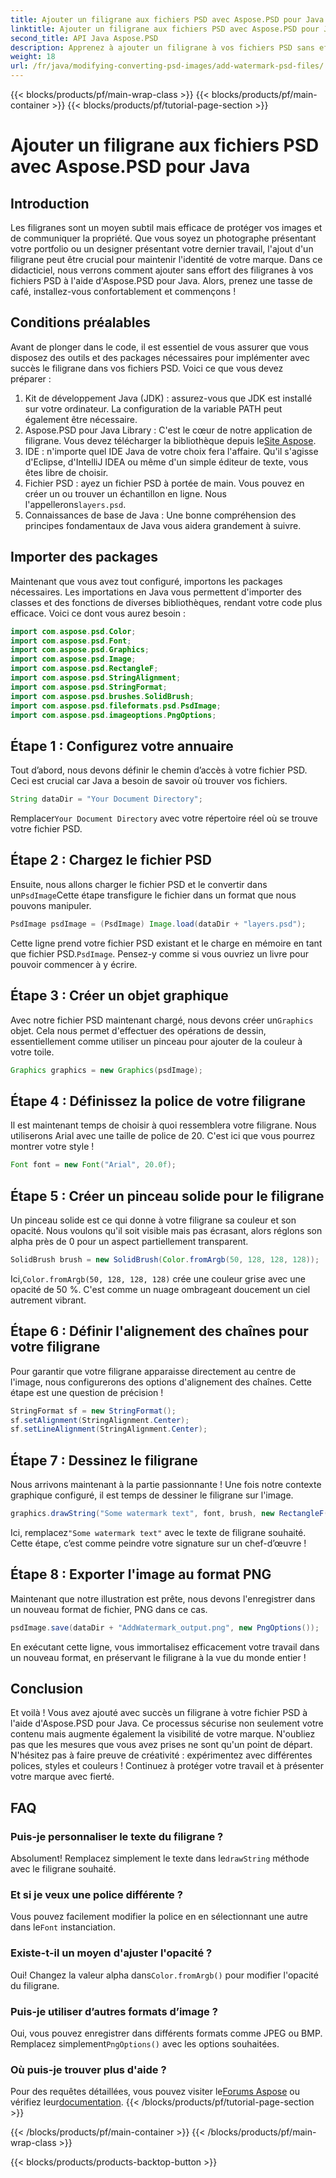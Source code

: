 ```yaml
---
title: Ajouter un filigrane aux fichiers PSD avec Aspose.PSD pour Java
linktitle: Ajouter un filigrane aux fichiers PSD avec Aspose.PSD pour Java
second_title: API Java Aspose.PSD
description: Apprenez à ajouter un filigrane à vos fichiers PSD sans effort à l'aide d'Aspose.PSD pour Java. Protégez vos images avec un guide simple étape par étape.
weight: 18
url: /fr/java/modifying-converting-psd-images/add-watermark-psd-files/
---
```


{{< blocks/products/pf/main-wrap-class >}}
{{< blocks/products/pf/main-container >}}
{{< blocks/products/pf/tutorial-page-section >}}

# Ajouter un filigrane aux fichiers PSD avec Aspose.PSD pour Java

## Introduction
Les filigranes sont un moyen subtil mais efficace de protéger vos images et de communiquer la propriété. Que vous soyez un photographe présentant votre portfolio ou un designer présentant votre dernier travail, l'ajout d'un filigrane peut être crucial pour maintenir l'identité de votre marque. Dans ce didacticiel, nous verrons comment ajouter sans effort des filigranes à vos fichiers PSD à l'aide d'Aspose.PSD pour Java. Alors, prenez une tasse de café, installez-vous confortablement et commençons !
## Conditions préalables
Avant de plonger dans le code, il est essentiel de vous assurer que vous disposez des outils et des packages nécessaires pour implémenter avec succès le filigrane dans vos fichiers PSD. Voici ce que vous devez préparer :
1. Kit de développement Java (JDK) : assurez-vous que JDK est installé sur votre ordinateur. La configuration de la variable PATH peut également être nécessaire.
2. Aspose.PSD pour Java Library : C'est le cœur de notre application de filigrane. Vous devez télécharger la bibliothèque depuis le[Site Aspose](https://releases.aspose.com/psd/java/).
3. IDE : n'importe quel IDE Java de votre choix fera l'affaire. Qu'il s'agisse d'Eclipse, d'IntelliJ IDEA ou même d'un simple éditeur de texte, vous êtes libre de choisir.
4.  Fichier PSD : ayez un fichier PSD à portée de main. Vous pouvez en créer un ou trouver un échantillon en ligne. Nous l'appellerons`layers.psd`.
5. Connaissances de base de Java : Une bonne compréhension des principes fondamentaux de Java vous aidera grandement à suivre.
## Importer des packages
Maintenant que vous avez tout configuré, importons les packages nécessaires. Les importations en Java vous permettent d'importer des classes et des fonctions de diverses bibliothèques, rendant votre code plus efficace. Voici ce dont vous aurez besoin :
```java
import com.aspose.psd.Color;
import com.aspose.psd.Font;
import com.aspose.psd.Graphics;
import com.aspose.psd.Image;
import com.aspose.psd.RectangleF;
import com.aspose.psd.StringAlignment;
import com.aspose.psd.StringFormat;
import com.aspose.psd.brushes.SolidBrush;
import com.aspose.psd.fileformats.psd.PsdImage;
import com.aspose.psd.imageoptions.PngOptions;
```
## Étape 1 : Configurez votre annuaire
Tout d’abord, nous devons définir le chemin d’accès à votre fichier PSD. Ceci est crucial car Java a besoin de savoir où trouver vos fichiers. 
```java
String dataDir = "Your Document Directory";
```
 Remplacer`Your Document Directory` avec votre répertoire réel où se trouve votre fichier PSD.
## Étape 2 : Chargez le fichier PSD
 Ensuite, nous allons charger le fichier PSD et le convertir dans un`PsdImage`Cette étape transfigure le fichier dans un format que nous pouvons manipuler.
```java
PsdImage psdImage = (PsdImage) Image.load(dataDir + "layers.psd");
```
 Cette ligne prend votre fichier PSD existant et le charge en mémoire en tant que fichier PSD.`PsdImage`. Pensez-y comme si vous ouvriez un livre pour pouvoir commencer à y écrire.
## Étape 3 : Créer un objet graphique
 Avec notre fichier PSD maintenant chargé, nous devons créer un`Graphics` objet. Cela nous permet d'effectuer des opérations de dessin, essentiellement comme utiliser un pinceau pour ajouter de la couleur à votre toile.
```java
Graphics graphics = new Graphics(psdImage);
```
## Étape 4 : Définissez la police de votre filigrane
Il est maintenant temps de choisir à quoi ressemblera votre filigrane. Nous utiliserons Arial avec une taille de police de 20. C'est ici que vous pourrez montrer votre style !
```java
Font font = new Font("Arial", 20.0f);
```
## Étape 5 : Créer un pinceau solide pour le filigrane
Un pinceau solide est ce qui donne à votre filigrane sa couleur et son opacité. Nous voulons qu'il soit visible mais pas écrasant, alors réglons son alpha près de 0 pour un aspect partiellement transparent.
```java
SolidBrush brush = new SolidBrush(Color.fromArgb(50, 128, 128, 128));
```
 Ici,`Color.fromArgb(50, 128, 128, 128)` crée une couleur grise avec une opacité de 50 %. C'est comme un nuage ombrageant doucement un ciel autrement vibrant.
## Étape 6 : Définir l'alignement des chaînes pour votre filigrane
Pour garantir que votre filigrane apparaisse directement au centre de l'image, nous configurerons des options d'alignement des chaînes. Cette étape est une question de précision !
```java
StringFormat sf = new StringFormat();
sf.setAlignment(StringAlignment.Center);
sf.setLineAlignment(StringAlignment.Center);
```
## Étape 7 : Dessinez le filigrane
Nous arrivons maintenant à la partie passionnante ! Une fois notre contexte graphique configuré, il est temps de dessiner le filigrane sur l'image.
```java
graphics.drawString("Some watermark text", font, brush, new RectangleF(0, 0, psdImage.getWidth(), psdImage.getHeight()), sf);
```
 Ici, remplacez`"Some watermark text"` avec le texte de filigrane souhaité. Cette étape, c’est comme peindre votre signature sur un chef-d’œuvre !
## Étape 8 : Exporter l'image au format PNG
Maintenant que notre illustration est prête, nous devons l'enregistrer dans un nouveau format de fichier, PNG dans ce cas. 
```java
psdImage.save(dataDir + "AddWatermark_output.png", new PngOptions());
```
En exécutant cette ligne, vous immortalisez efficacement votre travail dans un nouveau format, en préservant le filigrane à la vue du monde entier !
## Conclusion
Et voilà ! Vous avez ajouté avec succès un filigrane à votre fichier PSD à l'aide d'Aspose.PSD pour Java. Ce processus sécurise non seulement votre contenu mais augmente également la visibilité de votre marque. N'oubliez pas que les mesures que vous avez prises ne sont qu'un point de départ. N'hésitez pas à faire preuve de créativité : expérimentez avec différentes polices, styles et couleurs ! Continuez à protéger votre travail et à présenter votre marque avec fierté. 
## FAQ
### Puis-je personnaliser le texte du filigrane ?
 Absolument! Remplacez simplement le texte dans le`drawString` méthode avec le filigrane souhaité.
### Et si je veux une police différente ?
 Vous pouvez facilement modifier la police en en sélectionnant une autre dans le`Font` instanciation.
### Existe-t-il un moyen d'ajuster l'opacité ?
 Oui! Changez la valeur alpha dans`Color.fromArgb()` pour modifier l'opacité du filigrane.
### Puis-je utiliser d’autres formats d’image ?
 Oui, vous pouvez enregistrer dans différents formats comme JPEG ou BMP. Remplacez simplement`PngOptions()` avec les options souhaitées.
### Où puis-je trouver plus d'aide ?
 Pour des requêtes détaillées, vous pouvez visiter le[Forums Aspose](https://forum.aspose.com/c/psd/34) ou vérifiez leur[documentation](https://reference.aspose.com/psd/java/).
{{< /blocks/products/pf/tutorial-page-section >}}

{{< /blocks/products/pf/main-container >}}
{{< /blocks/products/pf/main-wrap-class >}}

{{< blocks/products/products-backtop-button >}}
